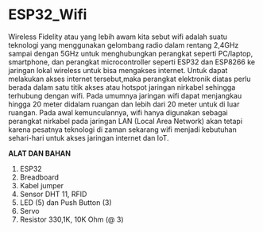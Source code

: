 ﻿# ESP32_Wifi

Wireless Fidelity atau yang lebih awam kita sebut wifi adalah suatu teknologi yang menggunakan gelombang radio dalam rentang 2,4GHz sampai dengan 5GHz untuk menghubungkan perangkat seperti PC/laptop, smartphone, dan perangkat microcontroller seperti ESP32 dan ESP8266 ke jaringan lokal wireless untuk bisa mengakses internet. Untuk dapat melakukan akses internet tersebut,maka perangkat elektronik diatas perlu berada dalam satu titik akses atau hotspot jaringan nirkabel sehingga terhubung dengan wifi. Pada umumnya jaringan wifi dapat menjangkau hingga 20 meter didalam ruangan dan lebih dari 20 meter untuk di luar ruangan. Pada awal kemunculannya, wifi hanya digunakan sebagai perangkat nirkabel pada jaringan LAN (Local Area Network) akan tetapi karena pesatnya teknologi di zaman sekarang wifi menjadi kebutuhan sehari-hari untuk akses jaringan internet dan IoT.

**ALAT DAN BAHAN**
1) ESP32
2) Breadboard
3) Kabel jumper
4) Sensor DHT 11, RFID
5) LED (5) dan Push Button (3)
6) Servo
7) Resistor 330,1K, 10K Ohm (@ 3)

